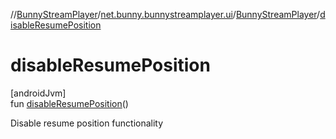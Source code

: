 //[BunnyStreamPlayer](../../../index.md)/[net.bunny.bunnystreamplayer.ui](../index.md)/[BunnyStreamPlayer](index.md)/[disableResumePosition](disable-resume-position.md)

# disableResumePosition

[androidJvm]\
fun [disableResumePosition](disable-resume-position.md)()

Disable resume position functionality